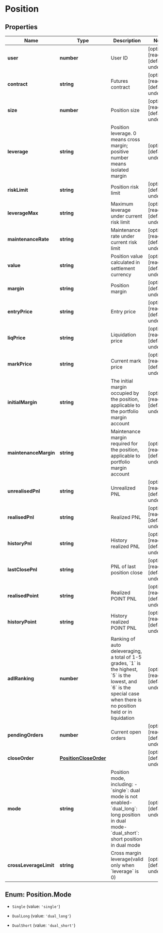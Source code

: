 # Position

## Properties

Name | Type | Description | Notes
------------ | ------------- | ------------- | -------------
**user** | **number** | User ID | [optional] [readonly] [default to undefined]
**contract** | **string** | Futures contract | [optional] [readonly] [default to undefined]
**size** | **number** | Position size | [optional] [readonly] [default to undefined]
**leverage** | **string** | Position leverage. 0 means cross margin; positive number means isolated margin | [optional] [default to undefined]
**riskLimit** | **string** | Position risk limit | [optional] [default to undefined]
**leverageMax** | **string** | Maximum leverage under current risk limit | [optional] [readonly] [default to undefined]
**maintenanceRate** | **string** | Maintenance rate under current risk limit | [optional] [readonly] [default to undefined]
**value** | **string** | Position value calculated in settlement currency | [optional] [readonly] [default to undefined]
**margin** | **string** | Position margin | [optional] [default to undefined]
**entryPrice** | **string** | Entry price | [optional] [readonly] [default to undefined]
**liqPrice** | **string** | Liquidation price | [optional] [readonly] [default to undefined]
**markPrice** | **string** | Current mark price | [optional] [readonly] [default to undefined]
**initialMargin** | **string** | The initial margin occupied by the position, applicable to the portfolio margin account | [optional] [readonly] [default to undefined]
**maintenanceMargin** | **string** | Maintenance margin required for the position, applicable to portfolio margin account | [optional] [readonly] [default to undefined]
**unrealisedPnl** | **string** | Unrealized PNL | [optional] [readonly] [default to undefined]
**realisedPnl** | **string** | Realized PNL | [optional] [readonly] [default to undefined]
**historyPnl** | **string** | History realized PNL | [optional] [readonly] [default to undefined]
**lastClosePnl** | **string** | PNL of last position close | [optional] [readonly] [default to undefined]
**realisedPoint** | **string** | Realized POINT PNL | [optional] [readonly] [default to undefined]
**historyPoint** | **string** | History realized POINT PNL | [optional] [readonly] [default to undefined]
**adlRanking** | **number** | Ranking of auto deleveraging, a total of 1-5 grades, &#x60;1&#x60; is the highest, &#x60;5&#x60; is the lowest, and &#x60;6&#x60; is the special case when there is no position held or in liquidation | [optional] [readonly] [default to undefined]
**pendingOrders** | **number** | Current open orders | [optional] [readonly] [default to undefined]
**closeOrder** | [**PositionCloseOrder**](PositionCloseOrder.md) |  | [optional] [default to undefined]
**mode** | **string** | Position mode, including:  - &#x60;single&#x60;: dual mode is not enabled- &#x60;dual_long&#x60;: long position in dual mode- &#x60;dual_short&#x60;: short position in dual mode | [optional] [default to undefined]
**crossLeverageLimit** | **string** | Cross margin leverage(valid only when &#x60;leverage&#x60; is 0) | [optional] [default to undefined]

## Enum: Position.Mode

* `Single` (value: `'single'`)

* `DualLong` (value: `'dual_long'`)

* `DualShort` (value: `'dual_short'`)


